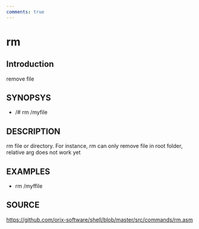 ```yaml
---
comments: true
---
```

# rm

## Introduction

remove file

## SYNOPSYS

+ /# rm /myfile

## DESCRIPTION

rm file or directory. For instance, rm can only remove file in root folder, relative arg does not work yet

## EXAMPLES

+ rm /myffile

## SOURCE

https://github.com/orix-software/shell/blob/master/src/commands/rm.asm
